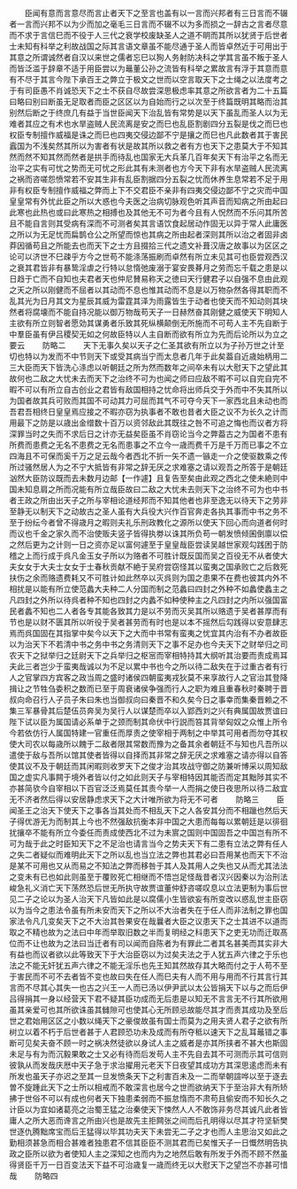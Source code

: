 <!-- { "loadSidebar": true } -->
　　臣闻有意而言意尽而言止者天下之至言也盖有以一言而兴邦者有三日言而不辍者一言而兴邦不以为少而加之毫毛三日言而不辍不以为多而损之一辞古之言者尽意而不求于言信巳而不役于人三代之衰学校废缺圣人之道不眀而其所以犹贤于后世者士未知有科举之利故战国之际其言语文章虽不能尽通于圣人而皆卓然近于可用出于其意之所谓诚然者自汉以来世之儒者忘巳以狥人务射防决科之学其言虽不叛于圣人而皆泛滥于辞章不适于用臣尝以为鼂董公孙之流皆有科举之累故言有浮于其意而意有不尽于其言今陛下承百王之弊立于极文之世而以空言取天下之士绳之以法度考之于有司臣愚不肖诚恐天下之士不获自尽故尝深思极虑率其意之所欲言者为二十五篇曰略曰别曰断虽无足取者而臣之区区以为自始而行之以次至于终篇既明其略而治其别然后断之于终庶几有益于当世臣闻天下治乱皆有常势是以天下虽乱而圣人以为无难者其应之有术也水旱盗贼人民流离是安之而巳也乱臣割剧四分五裂是伐之而巳也权臣专制擅作威福是诛之而巳也四夷交侵边鄙不宁是攘之而巳也凡此数者其于害民蠧国为不浅矣然其所以为害者有状是故其所以救之者有方也天下之患莫大于不知其然而然不知其然而然者是拱手而待乱也国家无大兵革几百年矣天下有治平之名而无治平之实有可忧之势而无可忧之形此其有未测者也方今天下非有水旱盗贼人民流离之祸而咨嗟怨愤常若不安其生非有乱臣割据四分五裂之忧而休养生息常若不足于用非有权臣专制擅作威福之弊而上下不交君臣不亲非有四夷交侵边鄙不宁之灾而中国皇皇常有外忧此臣之所以大惑也今夫医之治病切脉观色听其声音而知病之所由起曰此寒也此热也或曰此寒热之相搏也及其他无不可为者今且有人怳然而不乐问其所苦且不能自言则其受病有深而不可测者矣其言语饮食起居动作固无以异于常人此庸医之所以为无足忧而扁鹊仓公之所望而惊也其病之所由起者深则其所以治之者固非卤莽因循苟且之所能去也而天下之士方且掇拾三代之遗文补葺汉唐之故事以为区区之论可以济世不巳疎乎方今之世苟不能涤荡振刷而卓然有所立未见其可也臣尝观西汉之衰其君皆非有暴鸷淫虐之行特以怠惰弛废溺于宴安畏朞月之劳而忘千载之患是以日趋于亡而不自知也夫君者天也仲尼賛易称天之徳曰天行健君子以自强不息由此观之天之所以刚健而不屈者以其动而不息也惟其动而不息是以万物杂然各得其职而不乱其光为日月其文为星辰其威为雷霆其泽为雨露皆生于动者也使天而不知动则其块然者将腐壊而不能自持况能以御万物哉苟天子一日赫然奋其刚健之威使天下明知人主欲有所立则智者愿効其谋勇者乐致其死纵横颠倒无所施而不可苟人主不先自断于中羣臣虽有伊吕稷契无如之何故臣特以人主自断而欲有所立为先而后论所以为立之要云
　　防略二
　　天下无事久矣以天子之仁圣其欲有所立以为子孙万世之计至切也特以为发而不中节则天下或受其病当宁而太息者几年于此矣葢自近歳始柄用二三大臣而天下皆洗心涤虑以听朝廷之所为然而数年之间卒未有以大慰天下之望此其故何也二敌之大忧未去而天下之治终不可为也闻之师曰应敌不暇不可以自完自完不暇不可以有所立自古创业之君皆有敌国相持之忧命将出师兵交于外而中不失其所以为国者故其兵可败而其国不可动其力可屈而其气不可夺今天下一家西北且未动也而吾君吾相终日皇皇焉应接之不暇亦窃为执事者不敢也昔者大臣之议不为长久之计而用最下之防是以歳出金缯数十百万以资邻敌此其既往之咎不可追之悔也而议者方将深罪当时之失而不求后日之计亦无益矣臣虽不肖窃论当今之弊葢古之为国者不患有所费而患费之无名不患费之无名而患事之不立今一歳而费千万是千万而已事之不立四海且不可保而奚千万之足云哉今者西北不折一矢不遗一镞走一介之使驱数乘之传所过骚然居人为之不宁大抵皆有非常之辞无厌之求难塞之请以观吾之所答于是朝廷汹然大臣防议既而去未数月边邮【一作遽】且复告至矣由此观之西北之使未絶则中国未知息肩之所而况能有所立哉臣故曰二敌之大忧未去则天下之治终不可为也中书者王政之所由出天子之所与宰相论道经邦而不知其他者也非至逸无以待天下之劳非至静无以制天下之动故古之圣人虽有大兵役大兴作百官奔走各执其事而中书之务不至于纷纭今者曾不得歳月之暇则夫礼乐刑政教化之源所以使天下回心而向道者何时而议也千金之家久而不治使贩夫竖子皆得执劵以诛其所负苟一朝发愤倾囷倒廪以偿之然后更为之计则一日之资亦足以富何遽至于皇皇哉臣尝读吴越世家观勾践困于防稽之上而行成于呉凡金玉女子所以为赂者不可胜计既反国而吴之百役无不从者使大夫女女于大夫士女女于士春秋贡献不絶于吴府尝窃怪其以蛮夷之国承败亡之后救死扶伤之余而赂遗费耗又不可胜计如此然卒以灭呉则为国之患果不在费也彼其内外不相扰是以能有所立使范蠡大夫种二人分国而制之范蠡曰四封之外种不如蠡使蠡主之凡四封之外所以待呉者种不知也四封之内蠡不如种使种主之凡四封之内所以强国富民者蠡不知也二人者各专其能各致其力是以不劳而灭吴其所以赂遗于吴者甚厚而有节也是以财不匮其所以听役于吴者甚劳而有时也是以本不摇然后勾践得以安意肆志焉而呉国固在其指掌中矣今以天下之大而中书常有蛮夷之忧宜其内治有不办者故臣以为治天下不若清中书之务中书之务清则天下之事不足办也今夫天下之财举归之司农天下之狱举归之廷尉天下之兵举归之枢宻而宰相特持其大纲听其治要而责成焉耳夫此三者岂少于蛮夷哉诚以为不足以累中书也今之所以待二敌失在于过重古者有行人之官掌四方宾客之政当周之盛时诸侯四朝蛮夷戎狄莫不来享故行人之官治其登降揖让之节牲刍委积之数而已至于周衰诸侯争强而行人之职为难且重春秋时秦聘于晋叔向命召行人子员子朱曰朱也当御叔向曰秦晋不和久矣今日之事幸而集秦晋赖之不集三军暴骨其后楚伍员奔吴为吴行人以谋楚而卒以入郢西刘之兴有典属国故贾谊曰陛下试以臣为属国请必系单于之颈而制其命伏中行説而笞其背举匈奴之众惟上所令今若依仿行人属国特建一官重任而厚责之使宰相于两制之中举其可用者而勿夺其权使大司农以每歳所以餽于二敌者限其常数而豫为之备其余者朝廷不与知也凡吾所以遣使于敌与吾所以馆其使者皆得以自择而其非常之辞无厌之求难塞之请亦得以自答使其议不及于朝廷而其闲暇则收罗天下之俊才治其攻战守御之防兼听博采以周知敌国之虚实凡事闗于境外者皆以付之如此则天子与宰相特因其能否而定其黜陟其实不亦甚简欤今自宰相以下百官泛泛焉莫任其责今举一人而捐之使日夜思所以待二敌宜无不济者然后得以安居静虑求天下之大计唯所欲为将无不可者
　　防略三
　　臣闻圣王之治天下使天下之事各当其处而不相乱天下之人各安其分而不相躐也然后天子得优游无为而制其上今也不然强敌抗衡本非中国之大患而每每以累朝廷是以徘徊扰攘卒不能有所立今委任而责成使西北不过为未賔之国则中国固吾之中国岂有所不可为哉于此之时臣知天下之不足治也请言当今之势夫天下有二患有立法之弊有任人之失二者疑似而难明此天下之所以乱也当立法之弊也其君必曰吾用某也而天下不治是某不可用也又从而易之不知法之弊而移咎于其人及其用人之失也又从而尤其法法之变未有已也如此则虽至于覆败死亡相继而不悟岂足怪哉昔者汉兴因秦以为治刑法峻急礼义消亡天下荡然恐后世无所执守故贾谊董仲舒咨嗟叹息以立法更制为事后世见二子之论以为圣人治天下凡皆如此是以腐儒小生皆欲妄有所变改以惑乱世主臣窃以为当今之患法令虽有所未安而天下之所以不大治者失在于任人而非法制之罪也国家法令凡几变矣天下之不大治其咎果安在哉曩者大臣之议患天下之士其进不以道而取之不精也故为之法曰中年而举取旧数之半而复明经之科患天下之吏无功而迁取髙位而不让也故为之法曰当迁者有司以闻而自陈者为有罪此二者其名甚美而其实非大有益也而议者欲以此等致天下于大治臣窃以为过矣夫法之于人犹五声六律之于乐也法之不能无奸犹五声六律之不能无淫乐也先王知其然故存其大略而付之于人苟不至于害民而不可不去者皆不变也故曰失在任人而巳夫有人而不用与用而不行其言行其言而不尽其心其失一也古之兴王一人而已汤以伊尹武以太公皆捐天下以与之而后伊吕得捐其一身以经营天下君不疑其臣功成而无后患是以知无不言言无不行其所欲用虽其亲爱可也其所欲诛虽其雠隙可也使其心无所顾忌故能尽其才而责其成功及至后世之君始用区区之小数以绳天下之豪俊故虽有国士而莫为之用夫贤人君子之欲有所树立以着不朽于后世者甚于人君顾恐功未及成而有所夺秪以速天下之乱耳鼂错之事断可见矣夫奋不顾一时之祸决然徒欲以身试人主之威者是亦其所挟者不甚大也斯固未足与有为而沉毅果敢之士又必有待而后发苟人主不先自去其不可测而示其可信则彼孰从而发哉庆厯中天子急于求治擢用元老天下日夜望其成功方其深思逺虑而未有所发也虽天子亦迟之至其一旦发愤条天下之利害百未及一二而举朝諠哗以至于逐去曽不旋踵此天下之士所以相戒而不敢深言也居今之世而欲纳天下于至治非大有所矫拂于世俗不可以有成也何者天下独患柔弱而不振怠惰而不肃苟且偷安而不知长久之计臣以为宜如诸葛亮之治蜀王猛之治秦使天下悚然人人不敢饰非务尽其诚凡此者皆庸人之所大恶而谗言之所由兴也是故先主拒闗张之间而后孔明得以尽其才符坚斩樊世逐仇腾黜席宝而后王猛得以毕其功夫天下未尝无二子之才也而人主思治又如此之勤相须甚急而相合甚难者独患君不信其臣臣不测其君而已矣惟天子一日慨然明告执政之臣所以欲为者使知人主之深知之也而内为之地然后敢有所发于外而不顾不然虽得贤臣千万一日百变法天下益不可治歳复一歳而终无以大慰天下之望岂不亦甚可惜哉
　　防略四
